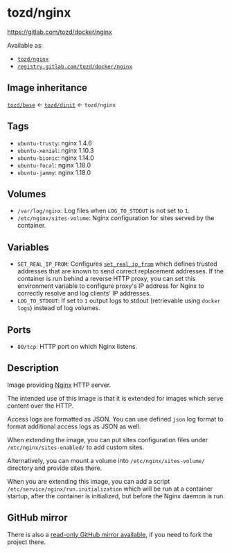 # tozd/nginx

<https://gitlab.com/tozd/docker/nginx>

Available as:

- [`tozd/nginx`](https://hub.docker.com/r/tozd/nginx)
- [`registry.gitlab.com/tozd/docker/nginx`](https://gitlab.com/tozd/docker/nginx/container_registry)

## Image inheritance

[`tozd/base`](https://gitlab.com/tozd/docker/base) ← [`tozd/dinit`](https://gitlab.com/tozd/docker/dinit) ← `tozd/nginx`

## Tags

- `ubuntu-trusty`: nginx 1.4.6
- `ubuntu-xenial`: nginx 1.10.3
- `ubuntu-bionic`: nginx 1.14.0
- `ubuntu-focal`: nginx 1.18.0
- `ubuntu-jammy`: nginx 1.18.0

## Volumes

- `/var/log/nginx`: Log files when `LOG_TO_STDOUT` is not set to `1`.
- `/etc/nginx/sites-volume`: Nginx configuration for sites served by the container.

## Variables

- `SET_REAL_IP_FROM`: Configures [`set_real_ip_from`](https://nginx.org/en/docs/http/ngx_http_realip_module.html#set_real_ip_from)
  which defines trusted addresses that are known to send correct replacement addresses. If the container is run behind a reverse
  HTTP proxy, you can set this environment variable to configure proxy's IP address for Nginx to correctly resolve and log
  clients' IP addresses.
- `LOG_TO_STDOUT`: If set to `1` output logs to stdout (retrievable using `docker logs`) instead of log volumes.

## Ports

- `80/tcp`: HTTP port on which Nginx listens.

## Description

Image providing [Nginx](http://nginx.org) HTTP server.

The intended use of this image is that it is extended for images which serve content over the HTTP.

Access logs are formatted as JSON.
You can use defined `json` log format to format additional access logs as JSON as well.

When extending the image, you can put sites configuration files under `/etc/nginx/sites-enabled/` to add custom sites.

Alternatively, you can mount a volume into `/etc/nginx/sites-volume/` directory and provide sites there.

When you are extending this image, you can add a script `/etc/service/nginx/run.initialization`
which will be run at a container startup, after the container is initialized, but before the
Nginx daemon is run.

## GitHub mirror

There is also a [read-only GitHub mirror available](https://github.com/tozd/docker-nginx),
if you need to fork the project there.
